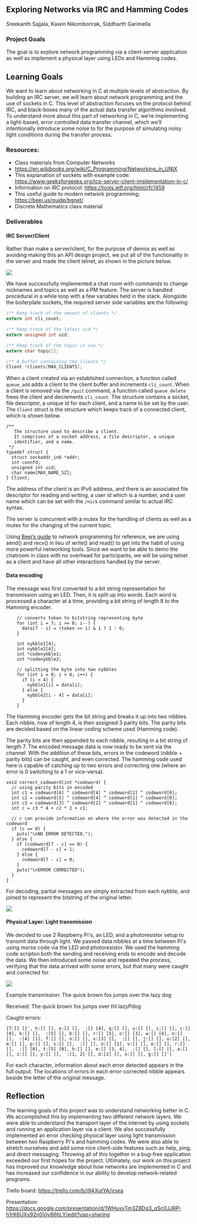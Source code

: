 ## Exploring Networks via IRC and Hamming Codes
Sreekanth Sajjala, Kawin Nikomborirak, Siddharth Garimella

### Project Goals
The goal is to explore network programming via a client-server application as well as implement a physical layer using LEDs and Hamming codes.

## Learning Goals
We want to learn about networking in C at multiple levels of abstraction.
By building an IRC server, we will learn about network programming and the use of sockets in C.
This level of abstraction focuses on the protocol behind IRC, and black-boxes many of the actual data transfer algorithms involved.
To understand more about this part of networking in C, we’re implementing a light-based, error controlled data transfer channel, which we’ll intentionally introduce some noise to for the purpose of simulating noisy light conditions during the transfer process.


### Resources: 
 - Class materials from Computer Networks
 - https://en.wikibooks.org/wiki/C_Programming/Networking_in_UNIX
 - This explanation of sockets with example code: https://www.geeksforgeeks.org/tcp-server-client-implementation-in-c/
 - Information on IRC protocol: https://tools.ietf.org/html/rfc1459
 - This useful guide to modern network programming: https://beej.us/guide/bgnet/
 - Discrete Mathematics class material

### Deliverables

#### IRC Server/Client
Rather than make a server/client, for the purpose of demos as well as avoiding making this an API design project, we put all of the functionality in the server and made the client telnet, as shown in the picture below.

![](demo.png)

We have successfully implemented a chat room with commands to change nicknames and topics as well as a PM feature.
The server is handled procedural in a while loop with a few variables held in the stack.
Alongside the boilerplate sockets, the required server side variables are the following:

``` c
/** Keep track of the amount of clients */
extern int cli_count;

/** Keep track of the latest uid */
extern unsigned int uid;

/** Keep track of the topic in use */
extern char topic[];

/** A buffer containing the clients */
Client *clients[MAX_CLIENTS];
```

When a client created via an established connection, a function called `queue_add` adds a client to the client buffer and increments `cli_count`.
When a client is removed via the `/quit` command, a function called `queue_delete` frees the client and decrements `cli_count`.
The structure contains a socket, file descriptor, a unique id for each client, and a name to be set by the user.
The `Client` struct is the structure which keeps track of a connected client, which is shown below.

```
/**
   The structure used to describe a client.
   It comprises of a socket address, a file descriptor, a unique
   identifier, and a name.
 */
typedef struct {
  struct sockaddr_in6 *addr;
  int connfd;
  unsigned int uid;
  char name[MAX_NAME_SZ];
} Client;
```

The address of the client is an IPv6 address, and there is an associated file descriptor for reading and writing, a user id which is a number, and a user name which can be set with the `/nick` command similar to actual IRC syntax.

The server is concurrent with a mutex for the handling of clients as well as a mutex for the changing of the current topic.

Using [Beej’s guide](https://beej.us/guide/bgnet/) to network programming for reference, we are using send() and recv() in lieu of write() and read() to get into the habit of using more powerful networking tools.
Since we want to be able to demo the chatroom in class with no overhead for participants, we will be using telnet as a client and have all other interactions handled by the server.

#### Data encoding

The message was first converted to a bit string representation for transmission using an LED. Then, it is split up into words. Each word is processed a character at a time, providing a bit string of length 8 to the Hamming encoder.

```
    // converts token to bitstring representing byte
    for (int i = 7; i >= 0; i--) {
      data[7 - i] = (token >> i) & 1 ? 1 : 0;
    }

    int nybble1[4];
    int nybble2[4];
    int *codenybble1;
    int *codenybble2;
    
    // splitting the byte into two nybbles
    for (int i = 0; i < 8; i++) {
      if (i < 4) {
        nybble1[i] = data[i];
      } else {
        nybble2[i - 4] = data[i];
      }
    }
```

The Hamming encoder gets the bit string and breaks it up into two nibbles. Each nibble, now of length 4, is then assigned 3 parity bits. The parity bits are decided based on the linear coding scheme used (Hamming code). 

The parity bits are then appended to each nibble, resulting in a bit string of length 7. The encoded message data is now ready to be sent via the channel. With the addition of these bits, errors in the codeword (nibble + parity bits) can be caught, and even corrected. The hamming code used here is capable of catching up to two errors and correcting one (where an error is 0 switching to a 1 or vice-versa).

```
void correct_codeword(int *codeword) {
  // using parity bits in encoded 
  int c1 = codeword[6] ^ codeword[4] ^ codeword[2] ^ codeword[0];
  int c2 = codeword[5] ^ codeword[4] ^ codeword[1] ^ codeword[0];
  int c3 = codeword[3] ^ codeword[2] ^ codeword[1] ^ codeword[0];
  int c = c3 * 4 + c2 * 2 + c1;
  
  // c can provide information on where the error was detected in the codeword
  if (c == 0) {
    puts("\nNO ERROR DETECTED.");
  } else {
    if (codeword[7 - c] == 0) {
      codeword[7 - c] = 1;
    } else {
      codeword[7 - c] = 0;
    }
    puts("\nERROR CORRECTED");
  }
}
```

For decoding, partial messages are simply extracted from each nybble, and joined to represent the bitstring of the original letter. 

![](../hamming/encdec.png)

#### Physical Layer: Light transmission 

We decided to use 2 Raspberry Pi's, an LED, and a photoresistor setup to transmit data through light. We passed data nibbles at a time between Pi's using morse code via the LED and photoresistor. We used the hamming code scripton both the sending and receiving ends to encode and decode the data. We then introduced some noise and repeated the process, verifying that the data arrived with some errors, but that many were caught and corrected for.

![](../sad.png)

Example transmission: The quick brown fox jumps over the lazy dog

Received: The quick brown fox jumps over thl lazyPdog

Caught errors: 
```
[T:[] []', h:[] [], e:[] [],  :[] [4], q:[] [], u:[] [], i:[] [], c:[] [0], k:[] [],  :[5] [], b:[] [], r:[] [5], o:[] [3], w:[] [4], n:[] [],  :[4] [1], f:[] [], o:[] [], x:[3] [],  :[] [], j:[] [], u:[2] [], m:[] [], p:[] [], s:[] [],  :[] [], o:[] [1], v:[] [], e:[] [], r:[] [],  :[] [0], t:[5] [0], h:[] [], e:[] [3, 4],  :[] [], l:[] [], a:[] [], z:[] [], y:[] [],  :[1, 2] [], d:[2] [], o:[] [], g:[] []']
```

For each character, information about each error detected appears in the full output. The locations of errors in each error-corrected nibble appears beside the letter of the original message. 

## Reflection

The learning goals of this project was to understand networking better in C. We accomplished this by implementing two different network layers. We were able to understand the transport layer of the internet by using sockets and running an application layer via a client.
We also successfully implemented an error checking physical layer using light transmission between two Raspberry Pi's and hamming codes.
We were also able to stretch ourselves and add some nice client-side features such as help, ping, and direct messaging.
Throwing all of this together in a bug-free application exceeded our first hopes for the project.
Ultimately, our work on this project has improved our knowledge about how networks are implemented in C and has increased our confidence in our ability to develop network-related programs.

Trello board: https://trello.com/b/i9AXutYA/irsea

Presentation: https://docs.google.com/presentation/d/1WHuvyTm3Z8Dq3_qSc0JJRP-h1rK6UXx92n0Vjv86hLY/edit?usp=sharing
